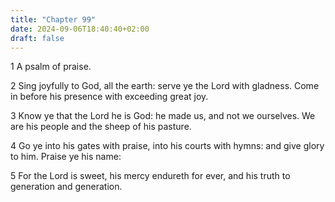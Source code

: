 ```yaml
---
title: "Chapter 99"
date: 2024-09-06T18:40:40+02:00
draft: false
---
```




1 A psalm of praise.

2 Sing joyfully to God, all the earth: serve ye the Lord with gladness. Come in before his presence with exceeding great joy.

3 Know ye that the Lord he is God: he made us, and not we ourselves. We are his people and the sheep of his pasture.

4 Go ye into his gates with praise, into his courts with hymns: and give glory to him. Praise ye his name:

5 For the Lord is sweet, his mercy endureth for ever, and his truth to generation and generation.

